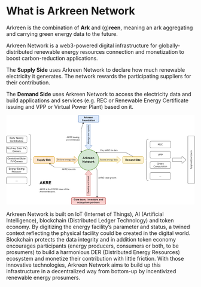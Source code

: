 # What is Arkreen Network

Arkreen is the combination of **Ark** and (g)**reen**, meaning an ark aggregating and carrying green energy data to the future.

Arkreen Network is a web3-powered digital infrastructure for globally-distributed renewable energy resources connection and monetization to boost carbon-reduction applications.

The **Supply Side** uses Arkreen Network to declare how much renewable electricity it generates. The network rewards the participating suppliers for their contribution.

The **Demand Side** uses Arkreen Network to access the electricity data and build applications and services (e.g. REC or Renewable Energy Certificate issuing and VPP or Virtual Power Plant) based on it.

![](<.gitbook/assets/image (1).png>)

Arkreen Network is built on IoT (Internet of Things), AI (Artificial Intelligence), blockchain (Distributed Ledger Technology) and token economy. By digitizing the energy facility’s parameter and status, a twined context reflecting the physical facility could be created in the digital world. Blockchain protects the data integrity and in addition token economy encourages participants (energy producers, consumers or both, to be prosumers) to build a harmonious DER (Distributed Energy Resources) ecosystem and monetize their contribution with little friction. With those innovative technologies, Arkreen Network aims to build up this infrastructure in a decentralized way from bottom-up by incentivized renewable energy prosumers.
